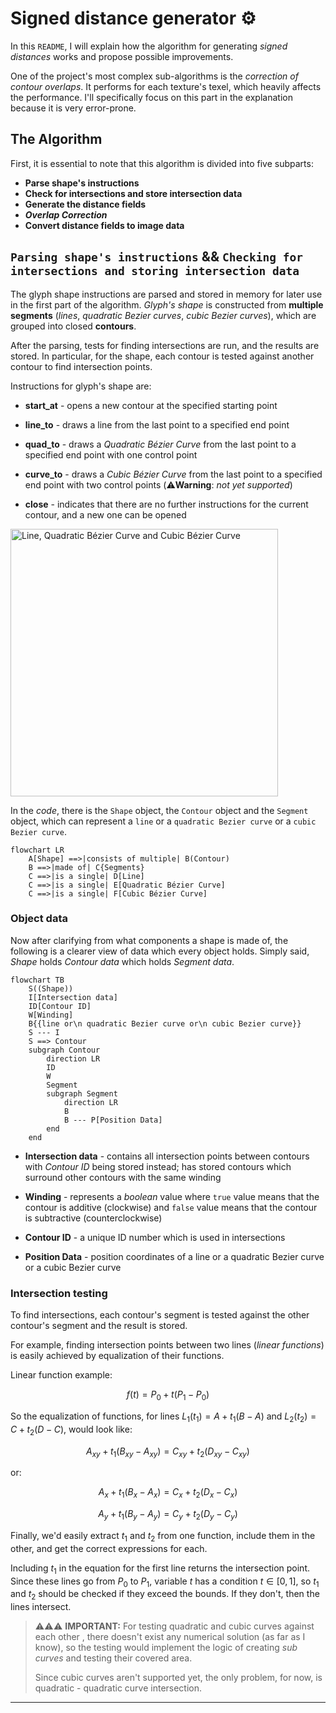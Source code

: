 # Signed distance generator :gear:

In this `README`, I will explain how the algorithm for generating *signed distances* works and propose possible improvements.

One of the project's most complex sub-algorithms is the *correction of contour overlaps*. It performs for each texture's texel, which heavily affects the performance. I'll specifically focus on this part in the explanation because it is very error-prone.

## **The Algorithm**

First, it is essential to note that this algorithm is divided into five subparts:

- **Parse shape's instructions**
- **Check for intersections and store intersection data**
- **Generate the distance fields**
- ***Overlap Correction***
- **Convert distance fields to image data**

## `Parsing shape's instructions` && `Checking for intersections and storing intersection data`

The glyph shape instructions are parsed and stored in memory for later use in the first part of the algorithm. *Glyph's shape* is constructed from **multiple segments** (*lines*, *quadratic Bezier curves*, *cubic Bezier curves*), which are grouped into closed **contours**.

After the parsing, tests for finding intersections are run, and the results are stored. In particular, for the shape, each contour is tested against another contour to find intersection points.

Instructions for glyph's shape are:

- **start_at** - opens a new contour at the specified starting point

- **line_to** - draws a line from the last point to a specified end point

- **quad_to** - draws a *Quadratic Bézier Curve* from the last point to a specified end point with one control point

- **curve_to** - draws a *Cubic Bézier Curve* from the last point to a specified end point with two control points (:warning:**Warning**: *not yet supported*)

- **close** - indicates that there are no further instructions for the current contour, and a new one can be opened

<img title="" src="https://upload.wikimedia.org/wikipedia/commons/9/99/Bezier_grad123.svg" alt="Line, Quadratic Bézier Curve and Cubic Bézier Curve" width="428" data-align="inline">

In the *code*, there is the `Shape` object, the `Contour` object and the `Segment` object, which can represent a `line` or a `quadratic Bezier curve` or a `cubic Bezier curve`.

```mermaid
flowchart LR
    A[Shape] ==>|consists of multiple| B(Contour)
    B ==>|made of| C{Segments}
    C ==>|is a single| D[Line]
    C ==>|is a single| E[Quadratic Bézier Curve]
    C ==>|is a single| F[Cubic Bézier Curve]
```

### Object data

Now after clarifying from what components a shape is made of, the following is a clearer view of data which every object holds. Simply said, *Shape* holds *Contour data* which holds *Segment data*.

```mermaid
flowchart TB
    S((Shape))
    I[Intersection data]
    ID[Contour ID]
    W[Winding]
    B{{line or\n quadratic Bezier curve or\n cubic Bezier curve}}
    S --- I
    S ==> Contour
    subgraph Contour
        direction LR
        ID
        W
        Segment
        subgraph Segment
            direction LR
            B
            B --- P[Position Data]
        end
    end
```

- **Intersection data** - contains all intersection points between contours with *Contour ID* being stored instead; has stored contours which surround other contours with the same winding

- **Winding** - represents a *boolean* value where `true` value means that the contour is additive (clockwise) and `false` value means that the contour is subtractive (counterclockwise)

- **Contour ID** - a unique ID number which is used in intersections

- **Position Data** - position coordinates of a line or a quadratic Bezier curve or a cubic Bezier curve

### 

### Intersection testing

To find intersections, each contour's segment is tested against the other contour's segment and the result is stored. 

For example, finding intersection points between two lines (*linear functions*) is easily achieved by equalization of their functions.

Linear function example:

$$
f(t) = P_0 + t(P_1 - P_0)
$$

So the equalization of functions, for lines $L_1(t_1) = A + t_1(B - A)$ and $L_2(t_2) = C + t_2(D - C)$, would look like:

$$
A_{xy} + t_1(B_{xy} - A_{xy}) = C_{xy} + t_2(D_{xy} - C_{xy})
$$

or:

$$
A_x + t_1 (B_x - A_x) = C_x + t_2 (D_x - C_x)
$$

$$
A_y + t_1 (B_y - A_y) = C_y + t_2 (D_y - C_y)
$$

Finally, we'd easily extract $t_1$ and $t_2$ from one function, include them in the other, and get the correct expressions for each.

Including $t_1$ in the equation for the first line returns the intersection point. Since these lines go from $P_0$ to $P_1$, variable $t$ has a condition $t \in [0, 1]$, so $t_1$ and $t_2$ should be checked if they exceed the bounds. If they don't, then the lines intersect.

> :warning::warning::warning: **IMPORTANT:** For testing quadratic and cubic curves against each other , there doesn't exist any numerical solution (as far as I know), so the testing would implement the logic of creating *sub curves* and testing their covered area. 
> 
> Since cubic curves aren't supported yet, the only problem, for now, is quadratic - quadratic curve intersection.

---